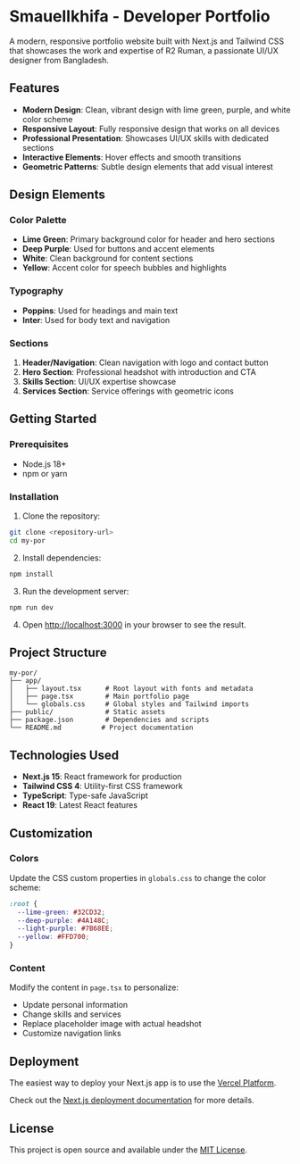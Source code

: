 # SmauelIkhifa - Developer Portfolio

A modern, responsive portfolio website built with Next.js and Tailwind CSS that showcases the work and expertise of R2 Ruman, a passionate UI/UX designer from Bangladesh.

## Features

- **Modern Design**: Clean, vibrant design with lime green, purple, and white color scheme
- **Responsive Layout**: Fully responsive design that works on all devices
- **Professional Presentation**: Showcases UI/UX skills with dedicated sections
- **Interactive Elements**: Hover effects and smooth transitions
- **Geometric Patterns**: Subtle design elements that add visual interest

## Design Elements

### Color Palette
- **Lime Green**: Primary background color for header and hero sections
- **Deep Purple**: Used for buttons and accent elements
- **White**: Clean background for content sections
- **Yellow**: Accent color for speech bubbles and highlights

### Typography
- **Poppins**: Used for headings and main text
- **Inter**: Used for body text and navigation

### Sections
1. **Header/Navigation**: Clean navigation with logo and contact button
2. **Hero Section**: Professional headshot with introduction and CTA
3. **Skills Section**: UI/UX expertise showcase
4. **Services Section**: Service offerings with geometric icons

## Getting Started

### Prerequisites
- Node.js 18+ 
- npm or yarn

### Installation

1. Clone the repository:
```bash
git clone <repository-url>
cd my-por
```

2. Install dependencies:
```bash
npm install
```

3. Run the development server:
```bash
npm run dev
```

4. Open [http://localhost:3000](http://localhost:3000) in your browser to see the result.

## Project Structure

```
my-por/
├── app/
│   ├── layout.tsx      # Root layout with fonts and metadata
│   ├── page.tsx        # Main portfolio page
│   └── globals.css     # Global styles and Tailwind imports
├── public/             # Static assets
├── package.json        # Dependencies and scripts
└── README.md          # Project documentation
```

## Technologies Used

- **Next.js 15**: React framework for production
- **Tailwind CSS 4**: Utility-first CSS framework
- **TypeScript**: Type-safe JavaScript
- **React 19**: Latest React features

## Customization

### Colors
Update the CSS custom properties in `globals.css` to change the color scheme:

```css
:root {
  --lime-green: #32CD32;
  --deep-purple: #4A148C;
  --light-purple: #7B68EE;
  --yellow: #FFD700;
}
```

### Content
Modify the content in `page.tsx` to personalize:
- Update personal information
- Change skills and services
- Replace placeholder image with actual headshot
- Customize navigation links

## Deployment

The easiest way to deploy your Next.js app is to use the [Vercel Platform](https://vercel.com/new?utm_medium=default-template&filter=next.js&utm_source=create-next-app&utm_campaign=create-next-app-readme).

Check out the [Next.js deployment documentation](https://nextjs.org/docs/deployment) for more details.

## License

This project is open source and available under the [MIT License](LICENSE).
